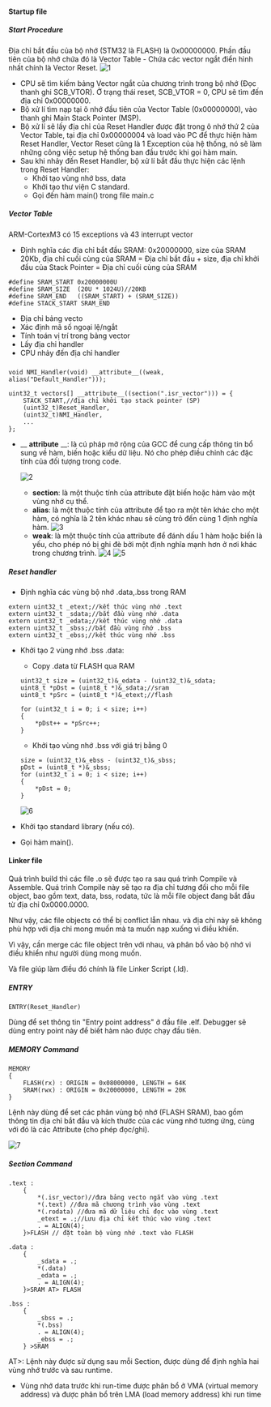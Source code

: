 #### Startup file

##### Start Procedure
Địa chỉ bắt đầu của bộ nhớ (STM32 là FLASH) là 0x00000000. Phần đầu tiên của bộ nhớ chứa đó là Vector Table - Chứa các vector ngắt điển hình nhất chính là Vector Reset.
![1](/Biên%20dịch/1.png)

- CPU sẽ tìm kiếm bảng Vector ngắt của chương trình trong bộ nhớ (Đọc thanh ghi SCB_VTOR). Ở trạng thái reset, SCB_VTOR = 0, CPU sẽ tìm đến địa chỉ 0x00000000.
- Bộ xử lí tìm nạp tại ô nhớ đầu tiên của Vector Table (0x00000000), vào thanh ghi Main Stack Pointer (MSP).
- Bộ xử lí sẽ lấy địa chỉ của Reset Handler được đặt trong ô nhớ thứ 2 của Vector Table, tại địa chỉ 0x00000004 và load vào PC để thực hiện hàm Reset Handler, Vector Reset cũng là 1 Exception của hệ thống, nó sẽ làm những công việc setup hệ thống ban đầu trước khi gọi hàm main.
- Sau khi nhảy đến Reset Handler, bộ xử lí bắt đầu thực hiện các lệnh trong Reset Handler:
    - Khởi tạo vùng nhớ bss, data
    - Khởi tạo thư viện C standard.
    - Gọi đến hàm main() trong file main.c

##### Vector Table
ARM-CortexM3 có 15 exceptions và 43 interrupt vector

- Định nghĩa các địa chỉ bắt đầu SRAM: 0x20000000, size của SRAM 20Kb, địa chỉ cuối cùng của SRAM = Địa chỉ bắt đầu + size, địa chỉ khởi đầu của Stack Pointer = Địa chỉ cuối cùng của SRAM
```
#define SRAM_START 0x20000000U
#define SRAM_SIZE  (20U * 1024U)//20KB
#define SRAM_END   ((SRAM_START) + (SRAM_SIZE))
#define STACK_START SRAM_END
```
- Địa chỉ bảng vecto
- Xác định mã số ngoại lệ/ngắt
- Tính toán vị trí trong bảng vector
- Lấy địa chỉ handler
- CPU nhảy đến địa chỉ handler
#####
```
void NMI_Handler(void) __attribute__((weak, alias("Default_Handler")));
```
```
uint32_t vectors[] __attribute__((section(".isr_vector"))) = {
    STACK_START,//địa chỉ khởi tạo stack pointer (SP)
    (uint32_t)Reset_Handler,
    (uint32_t)NMI_Handler,
    ...
};
```
- __ __attribute__ __: là cú pháp mở rộng của GCC để cung cấp thông tin bổ sung về hàm, biến hoặc kiểu dữ liệu. Nó cho phép điều chỉnh các đặc tính của đối tượng trong code.

    ![2](/Biên%20dịch/2.png)

    - __section__: là một thuộc tính của attribute đặt biến hoặc hàm vào một vùng nhớ cụ thể.
    - __alias__: là một thuộc tính của attribute để tạo ra một tên khác cho một hàm, có nghĩa là 2 tên khác nhau sẽ cùng trỏ đến cùng 1 định nghĩa hàm.
    ![3](/Biên%20dịch/3.png)
    - __weak__: là một thuộc tính của attribute để đánh dấu 1 hàm hoặc biến là yếu, cho phép nó bị ghi đè bởi một định nghĩa mạnh hơn ở nơi khác trong chương trình.
    ![4](/Biên%20dịch/4.png)
    ![5](/Biên%20dịch/5.png)
##### Reset handler
- Định nghĩa các vùng bộ nhớ .data,.bss trong RAM
```
extern uint32_t _etext;//kết thúc vùng nhớ .text
extern uint32_t _sdata;//bắt đầu vùng nhớ .data
extern uint32_t _edata;//kết thúc vùng nhớ .data
extern uint32_t _sbss;//bắt đầu vùng nhớ .bss
extern uint32_t _ebss;//kết thúc vùng nhớ .bss
```
- Khởi tạo 2 vùng nhớ .bss .data:
    - Copy .data từ FLASH qua RAM
    ```
    uint32_t size = (uint32_t)&_edata - (uint32_t)&_sdata;
    uint8_t *pDst = (uint8_t *)&_sdata;//sram
    uint8_t *pSrc = (uint8_t *)&_etext;//flash

    for (uint32_t i = 0; i < size; i++)
    {
        *pDst++ = *pSrc++;
    }
    ```
    - Khởi tạo vùng nhớ .bss với giá trị bằng 0
    ```
    size = (uint32_t)&_ebss - (uint32_t)&_sbss;
    pDst = (uint8_t *)&_sbss;
    for (uint32_t i = 0; i < size; i++)
    {
        *pDst = 0;
    }
    ```

    ![6](/Biên%20dịch/6.png)
- Khởi tạo standard library (nếu có).
- Gọi hàm main().

#### Linker file
Quá trình build thì các file .o sẽ được tạo ra sau quá trình Compile và Assemble. Quá trình Compile này sẽ tạo ra địa chỉ tương đối cho mỗi file object, bao gồm text, data, bss, rodata, tức là mỗi file object đang bắt đầu từ địa chỉ 0x0000.0000.

Như vậy, các file objects có thể bị conflict lẫn nhau. và địa chỉ này sẽ không phù hợp với địa chỉ mong muốn mà ta muốn nạp xuống vi điều khiển. 

Vì vậy, cần merge các file object trên với nhau, và phân bổ vào bộ nhớ vi điều khiển như người dùng mong muốn.

Và file giúp làm điều đó chính là file Linker Script (.ld). 
##### ENTRY
```
ENTRY(Reset_Handler)
```
Dùng để set thông tin "Entry point address" ở đầu file .elf. Debugger sẽ dùng entry point này để biết hàm nào được chạy đầu tiên.
##### MEMORY Command
```
MEMORY
{
    FLASH(rx) : ORIGIN = 0x08000000, LENGTH = 64K
    SRAM(rwx) : ORIGIN = 0x20000000, LENGTH = 20K
}
```
Lệnh này dùng để set các phân vùng bộ nhớ (FLASH SRAM), bao gồm thông tin địa chỉ bắt đầu và kích thước của các vùng nhớ tương ứng, cùng với đó là các Attribute (cho phép đọc/ghi).

![7](/Biên%20dịch/7.png)

##### Section Command

```
.text :
    {
        *(.isr_vector)//đưa bảng vecto ngắt vào vùng .text
        *(.text) //đưa mã chương trình vào vùng .text
        *(.rodata) //đưa mã dữ liệu chỉ đọc vào vùng .text 
        _etext = .;//Lưu địa chỉ kết thúc vào vùng .text
        . = ALIGN(4);
    }>FLASH // đặt toàn bộ vùng nhớ .text vào FLASH
```
```
.data :
    {
        _sdata = .;
        *(.data)
        _edata = .;
        . = ALIGN(4);
    }>SRAM AT> FLASH
```

```
.bss :
    {
        _sbss = .;
        *(.bss)
        . = ALIGN(4);
        _ebss = .;
    } >SRAM
```

AT>: Lệnh này được sử dụng sau mỗi Section, được dùng để định nghĩa hai vùng nhớ trước và sau runtime.
- Vùng nhớ data trước khi run-time được phân bổ ở VMA (virtual memory address) và được phân bổ trên LMA (load memory address) khi run time
